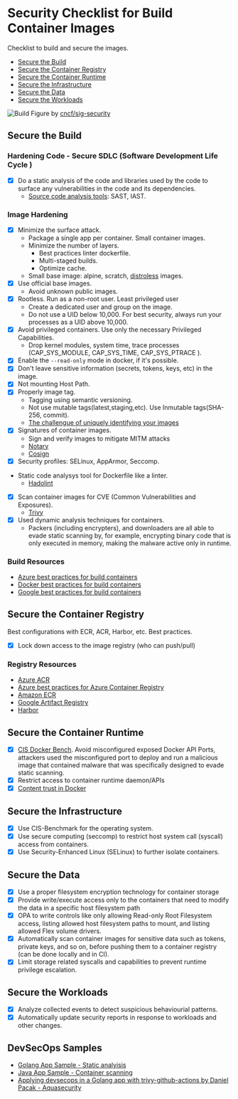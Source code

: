 # Security Checklist for Build Container Images

Checklist to build and secure the images.
* [Secure the Build](##secure-the-build)
* [Secure the Container Registry](##secure-the-container-registry)
* [Secure the Container Runtime](##secure-the-container-runtime)
* [Secure the Infrastructure](##secure-the-infrastructure)
* [Secure the Data](##secure-the-data)
* [Secure the Workloads](##secure-the-workloads)

![Build](https://raw.githubusercontent.com/cncf/sig-security/master/security-whitepaper/RackMultipart20201111_figure3.png)
Figure by [cncf/sig-security](https://github.com/cncf/sig-security/)

## Secure the Build

### Hardening Code - Secure SDLC (Software Development Life Cycle )
- [x] Do a static analysis of the code and libraries used by the code to surface any vulnerabilities in the code and its dependencies. 
  - [Source code analysis tools](https://owasp.org/www-community/Free_for_Open_Source_Application_Security_Tools): SAST, IAST.

### Image Hardening

- [x] Minimize the surface attack.
  - Package a single app per container. Small container images.
  - Minimize the number of layers.
    - Best practices linter dockerfile.
    - Multi-staged builds.
    - Optimize cache.
  - Small base image: alpine, scratch, [distroless](https://github.com/GoogleContainerTools/distroless) images.
- [x] Use official base images.
  - Avoid unknown public images.
- [x] Rootless. Run as a non-root user. Least privileged user
  - Create a dedicated user and group on the image.
  - Do not use a UID below 10,000. For best security, always run your processes as a UID above 10,000.
- [x] Avoid privileged containers. Use only the necessary Privileged Capabilities.
  - Drop kernel modules, system time, trace processes (CAP_SYS_MODULE, CAP_SYS_TIME, CAP_SYS_PTRACE ).
- [x] Enable the `--read-only` mode in docker, if it's possible.
- [x] Don't leave sensitive information (secrets, tokens, keys, etc) in the image.
- [x] Not mounting Host Path.
- [x] Properly image tag.
  - Tagging using semantic versioning.
  - Not use mutable tags(latest,staging,etc). Use Inmutable tags(SHA-256, commit).
  - [The challengue of uniquely identifying your images](https://blog.aquasec.com/docker-image-tags)
- [x] Signatures of container images. 
  - Sign and verify images to mitigate MITM attacks
  - [Notary](https://github.com/notaryproject/notaryproject)
  - [Cosign](https://github.com/sigstore/cosign)
- [x] Security profiles: SELinux, AppArmor, Seccomp.
- Static code analysys tool for Dockerfile like a linter.
  - [Hadolint](https://github.com/hadolint/hadolint)
- [x] Scan container images for CVE (Common Vulnerabilities and Exposures).
  - [Trivy](https://github.com/aquasecurity/trivy)
- [x] Used dynamic analysis techniques for containers.
  - Packers (including encrypters), and downloaders are all able to evade static scanning by, for example, encrypting binary code that is only executed in memory, making the malware active only in runtime.

### Build Resources
- [Azure best practices for build containers]()
- [Docker best practices for build containers](https://docs.docker.com/develop/develop-images/dockerfile_best-practices/)
- [Google best practices for build containers](https://cloud.google.com/solutions/best-practices-for-building-containers)
## Secure the Container Registry

Best configurations with ECR, ACR, Harbor, etc. Best practices.
- [x] Lock down access to the image registry (who can push/pull)

### Registry Resources
- [Azure ACR](https://docs.microsoft.com/en-us/azure/container-registry/security-controls-policy)
- [Azure best practices for Azure Container Registry](https://docs.microsoft.com/en-us/azure/container-registry/container-registry-best-practices)
- [Amazon ECR](https://docs.aws.amazon.com/AmazonECR/latest/userguide/security.html)
- [Google Artifact Registry ](https://cloud.google.com/artifact-registry/docs/docker/authentication)
- [Harbor](https://goharbor.io/)

## Secure the Container Runtime
- [x] [CIS Docker Bench](https://github.com/docker/docker-bench-security). Avoid misconfigured exposed Docker API Ports, attackers used the misconfigured port to deploy and run a malicious image that contained malware that was specifically designed to evade static scanning.
- [x] Restrict access to container runtime daemon/APIs
- [x] [Content trust in Docker](https://docs.docker.com/engine/security/trust/)

## Secure the Infrastructure
- [x] Use CIS-Benchmark for the operating system.
- [x] Use secure computing (seccomp) to restrict host system call (syscall) access from containers.
- [x] Use Security-Enhanced Linux (SELinux) to further isolate containers.

## Secure the Data

- [x] Use a proper filesystem encryption technology for container storage
- [x] Provide write/execute access only to the containers that need to modify the data in a specific host filesystem path
- [x] OPA to write controls like only allowing Read-only Root Filesystem access, listing allowed host filesystem paths to mount, and listing allowed Flex volume drivers.
- [x] Automatically scan container images for sensitive data such as tokens, private keys, and so on, before pushing them to a container registry (can be done locally and in CI).
- [x] Limit storage related syscalls and capabilities to prevent runtime privilege escalation.

## Secure the Workloads
- [x] Analyze collected events to detect suspicious behaviourial patterns.
- [x] Automatically update security reports in response to workloads and other changes.
## DevSecOps Samples

- [Golang App Sample - Static analyisis](https://github.com/krol3/go_api_simple)
- [Java App Sample - Container scanning](https://github.com/krol3/java-docker/blob/main/.github/workflows/scanning.yaml)
- [Applying devsecops in a Golang app with trivy-github-actions by Daniel Pacak - Aquasecurity](https://blog.aquasec.com/devsecops-with-trivy-github-actions)

